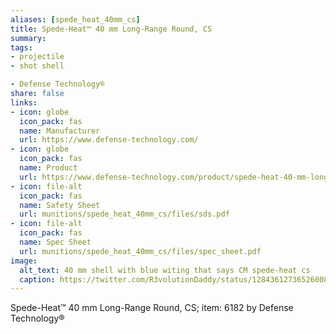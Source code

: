 ```yaml
--- 
aliases: [spede_heat_40mm_cs] 
title: Spede-Heat™ 40 mm Long-Range Round, CS 
summary:  
tags:  
- projectile 
- shot shell 

- Defense Technology® 
share: false 
links:  
- icon: globe 
  icon_pack: fas 
  name: Manufacturer 
  url: https://www.defense-technology.com/ 
- icon: globe 
  icon_pack: fas 
  name: Product 
  url: https://www.defense-technology.com/product/spede-heat-40-mm-long-range-round-cs/ 
- icon: file-alt  
  icon_pack: fas 
  name: Safety Sheet 
  url: munitions/spede_heat_40mm_cs/files/sds.pdf 
- icon: file-alt  
  icon_pack: fas 
  name: Spec Sheet 
  url: munitions/spede_heat_40mm_cs/files/spec_sheet.pdf 
image: 
  alt_text: 40 mm shell with blue witing that says CM spede-heat cs 
  caption: https://twitter.com/R3volutionDaddy/status/1284361273652600832
---
```

Spede-Heat™ 40 mm Long-Range Round, CS; item: 6182  by Defense Technology®
